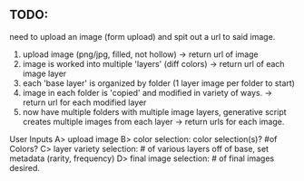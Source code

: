 ## TODO: 
need to upload an image (form upload)
and spit out a url to said image. 

1. upload image (png/jpg, filled, not hollow) -> return url of image
2. image is worked into multiple 'layers' (diff colors) -> return url of each image layer
3. each 'base layer' is organized by folder (1 layer image per folder to start)
4. image in each folder is 'copied' and modified in variety of ways. -> return url for each modified layer
5. now have multiple folders with multiple image layers, generative script creates multiple images from each layer -> return urls for each image.


User Inputs
A> upload image
B> color selection: color selection(s)? #of Colors? 
C> layer variety selection: # of various layers off of base, set metadata (rarity, frequency)
D> final image selection: # of final images desired.